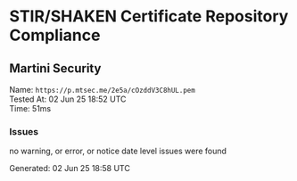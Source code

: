 # STIR/SHAKEN Certificate Repository Compliance

## Martini Security

Name: `https://p.mtsec.me/2e5a/cOzddV3C8hUL.pem`\
Tested At: 02 Jun 25 18:52 UTC\
Time: 51ms

### Issues

no warning, or error, or notice date level issues were found

Generated: 02 Jun 25 18:58 UTC